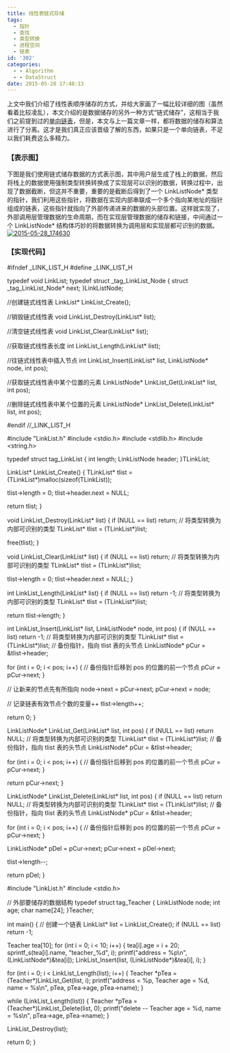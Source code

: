 ```yaml
---
title: 线性表链式存储
tags:
  - 指针
  - 查找
  - 类型转换
  - 进程空间
  - 链表
id: '302'
categories:
  - - Algorithm
  - - DataStruct
date: 2015-05-28 17:48:13
---
```


上文中我们介绍了线性表顺序储存的方式，并给大家画了一幅比较详细的图（虽然看着比较凌乱），本文介绍的是数据储存的另外一种方式“链式储存”，这相当于我们之前提到过的[单向链表](http://www.mycode.net.cn/datastruct/21.html)，但是，本文与上一篇文章一样，都将数据的储存和算法进行了分离。这才是我们真正应该晋级了解的东西，如果只是一个单向链表，不足以我们耗费这么多精力。
<!-- more -->
### 【表示图】

下图是我们使用链式储存数据的方式表示图，其中用户层生成了栈上的数据，然后将栈上的数据使用强制类型转换转换成了实现层可以识别的数据，转换过程中，出现了数据截断，但这并不重要，重要的是截断后得到了一个 LinkListNode\* 类型的指针，我们利用这些指针，将数据在实现内部串联成一个多个指向某地址的指针组成的链表，这些指针就指向了外部传递进来的数据的头部位置。这样就实现了，外部调用层管理数据的生命周期，而在实现层管理数据的储存和链接，中间通过一个 LinkListNode\* 结构体巧妙的将数据转换为调用层和实现层都可识别的数据。 [![2015-05-28_174630](http://www.mycode.net.cn/wp-content/uploads/2015/05/2015-05-28_174630.png)](http://www.mycode.net.cn/wp-content/uploads/2015/05/2015-05-28_174630.png)

### 【实现代码】

#ifndef \_LINK\_LIST\_H
#define \_LINK\_LIST\_H

typedef void LinkList;
typedef struct \_tag\_LinkList\_Node
{
struct \_tag\_LinkList\_Node\* next;
}LinkListNode;

//创建链式线性表
LinkList\* LinkList\_Create();

//销毁链式线性表
void LinkList\_Destroy(LinkList\* list);

//清空链式线性表
void LinkList\_Clear(LinkList\* list);

//获取链式线性表长度
int LinkList\_Length(LinkList\* list);

//往链式线性表中插入节点
int LinkList\_Insert(LinkList\* list, LinkListNode\* node, int pos);

//获取链式线性表中某个位置的元素
LinkListNode\* LinkList\_Get(LinkList\* list, int pos);

//删除链式线性表中某个位置的元素
LinkListNode\* LinkList\_Delete(LinkList\* list, int pos);

#endif //\_LINK\_LIST\_H

#include "LinkList.h"
#include <stdio.h>
#include <stdlib.h>
#include <string.h>

typedef struct tag\_LinkList
{
int length;
LinkListNode header;
}TLinkList;

LinkList\* LinkList\_Create()
{
TLinkList\* tlist = (TLinkList\*)malloc(sizeof(TLinkList));

tlist->length = 0;
tlist->header.next = NULL;

return tlist;
}

void LinkList\_Destroy(LinkList\* list)
{
if (NULL == list) return;
// 将类型转换为内部可识别的类型
TLinkList\* tlist = (TLinkList\*)list;

free(tlist);
}

void LinkList\_Clear(LinkList\* list)
{
if (NULL == list) return;
// 将类型转换为内部可识别的类型
TLinkList\* tlist = (TLinkList\*)list;

tlist->length = 0;
tlist->header.next = NULL;
}

int LinkList\_Length(LinkList\* list)
{
if (NULL == list) return -1;
// 将类型转换为内部可识别的类型
TLinkList\* tlist = (TLinkList\*)list;

return tlist->length;
}

int LinkList\_Insert(LinkList\* list, LinkListNode\* node, int pos)
{
if (NULL == list) return -1;
// 将类型转换为内部可识别的类型
TLinkList\* tlist = (TLinkList\*)list;
// 备份指针，指向 tlist 表的头节点
LinkListNode\* pCur = &tlist->header;

for (int i = 0; i < pos; i++)
{
// 备份指针后移到 pos 的位置的前一个节点
pCur = pCur->next;
}

// 让新来的节点先有所指向
node->next = pCur->next;
pCur->next = node;

// 记录链表有效节点个数的变量++
tlist->length++;

return 0;
}

LinkListNode\* LinkList\_Get(LinkList\* list, int pos)
{
if (NULL == list) return NULL;
// 将类型转换为内部可识别的类型
TLinkList\* tlist = (TLinkList\*)list;
// 备份指针，指向 tlist 表的头节点
LinkListNode\* pCur = &tlist->header;

for (int i = 0; i < pos; i++)
{
// 备份指针后移到 pos 的位置的前一个节点
pCur = pCur->next;
}

return pCur->next;
}

LinkListNode\* LinkList\_Delete(LinkList\* list, int pos)
{
if (NULL == list) return NULL;
// 将类型转换为内部可识别的类型
TLinkList\* tlist = (TLinkList\*)list;
// 备份指针，指向 tlist 表的头节点
LinkListNode\* pCur = &tlist->header;

for (int i = 0; i < pos; i++)
{
// 备份指针后移到 pos 的位置的前一个节点
pCur = pCur->next;
}

LinkListNode\* pDel = pCur->next;
pCur->next = pDel->next;

tlist->length--;

return pDel;
}

#include "LinkList.h"
#include <stdio.h>

// 外部要储存的数据结构
typedef struct tag\_Teacher
{
LinkListNode node;
int age;
char name\[24\];
}Teacher;

int main()
{
// 创建一个链表
LinkList\* list = LinkList\_Create();
if (NULL == list) return -1;

Teacher tea\[10\];
for (int i = 0; i < 10; i++)
{
tea\[i\].age = i + 20;
sprintf\_s(tea\[i\].name, "teacher\_%d", i);
printf("address = %p\\n", (LinkListNode\*)&tea\[i\]);
LinkList\_Insert(list, (LinkListNode\*)&tea\[i\], i);
}

for (int i = 0; i < LinkList\_Length(list); i++)
{
Teacher \*pTea = (Teacher\*)LinkList\_Get(list, i);
printf("address = %p, Teacher age = %d, name = %s\\n", pTea, pTea->age, pTea->name);
}

while (LinkList\_Length(list))
{
Teacher \*pTea = (Teacher\*)LinkList\_Delete(list, 0);
printf("delete -- Teacher age = %d, name = %s\\n", pTea->age, pTea->name);
}

LinkList\_Destroy(list);

return 0;
}